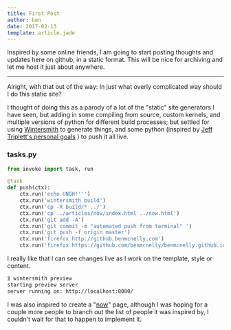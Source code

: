 ```yaml
---
title: First Post
author: ben
date: 2017-02-13
template: article.jade
---
```


Inspired by some online friends, I am going to start posting thoughts and updates here on github, in a static format. This will be nice for archiving and let me host it just about anywhere.

---

Alright, with that out of the way: In just what overly complicated way should I do this static site?

I thought of doing this as a parody of a lot of the "static" site generators I have seen, but adding in some compiling from source, custom kernels, and multiple versions of python for different build processes; but settled for using [Wintersmith](https://github.com/jnordberg/wintersmith) to generate things, and some python (inspired by [Jeff Triplett's personal goals](https://github.com/jefftriplett/personal-goals) ) to push it all live.

### tasks.py

```python
from invoke import task, run

@task
def push(ctx):
    ctx.run('echo UNGH!''')
    ctx.run('wintersmith build')
    ctx.run('cp -R build/* ../')
    ctx.run('cp ../articles/now/index.html ../now.html')
    ctx.run('git add -A')
    ctx.run('git commit -m "automated push from terminal" ')
    ctx.run('git push -f origin master')
    ctx.run('firefox http://github.benmcnelly.com')
    ctx.run('firefox https://github.com/benmcnelly/benmcnelly.github.io')
```

I really like that I can see changes live as I work on the template, style or content.

```bash
⟫ wintersmith preview
starting preview server
server running on: http://localhost:8080/
```

I was also inspired to create a "[now](http://github.benmcnelly.com/now)" page, although I was hoping for a couple more people to branch out the list of people it was inspired by, I couldn't wait for that to happen to implement it.
